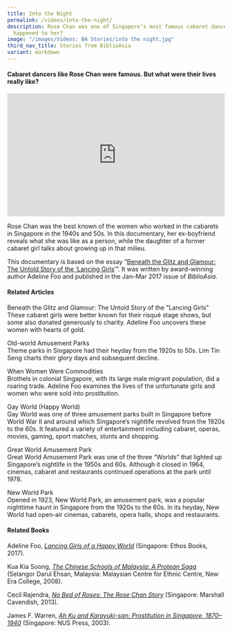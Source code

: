 ```yaml
---
title: Into the Night
permalink: /videos/into-the-night/
description: Rose Chan was one of Singapore’s most famous cabaret dancers. What
  happened to her?
image: "/images/Videos: BA Stories/into the night.jpg"
third_nav_title: Stories from BiblioAsia
variant: markdown
---
```

#### Cabaret dancers like Rose Chan were famous. But what were their lives really like? 

<style>.embed-container {position: relative; padding-bottom: 56.25%; height: 0; overflow: hidden; max-width: 100%; } .embed-container iframe, .embed-container object, .embed-container embed { position: absolute; top: 0; left: 0; width: 100%; height: 100%; }</style><div class="embed-container"><iframe src="https://www.youtube.com/embed/8xVBCOvj0sE" frameborder="0" allowfullscreen=""></iframe></div>

Rose Chan was the best known of the women who worked in the cabarets in Singapore in the 1940s and 50s. In this documentary, her ex-boyfriend reveals what she was like as a person, while the daughter of a former cabaret girl talks about growing up in that milieu. 

This documentary is based on the essay “[Beneath the Glitz and Glamour: The Untold Story of the ‘Lancing Girls](/vol-12/issue-4/jan-mar-2017/beneath-glitz-glamour)’”. It was written by award-winning author Adeline Foo and published in the Jan–Mar 2017 issue of *BiblioAsia*. 

#### Related Articles
<a style="text-decoration: none;" href="/vol-12/issue-4/jan-mar-2017/beneath-glitz-glamour">Beneath the Glitz and Glamour: The Untold Story of the "Lancing Girls"</a>
<br>These cabaret girls were better known for their risqué stage shows, but some also donated generously to charity. Adeline Foo uncovers these women with hearts of gold.

<a style="text-decoration: none;" href="/vol-12/issue-1/apr-jun-2016/old-world-amusement">Old-world Amusement Parks</a>
<br>Theme parks in Singapore had their heyday from the 1920s to 50s. Lim Tin Seng charts their glory days and subsequent decline.

<a style="text-decoration: none;" href="/vol-15/issue-4/jan-mar-2020/women-w-commodities/">When Women Were Commodities</a>
<br>Brothels in colonial Singapore, with its large male migrant population, did a roaring trade. Adeline Foo examines the lives of the unfortunate girls and women who were sold into prostitution.

<a style="text-decoration: none;" href="https://www.nlb.gov.sg/main/article-detail?cmsuuid=93d1427e-9cad-4617-a2d3-7b29487f705b">Gay World (Happy World)</a>
<br>Gay World was one of three amusement parks built in Singapore before World War II and around which Singapore’s nightlife revolved from the 1920s to the 60s. It featured a variety of entertainment including cabaret, operas, movies, gaming, sport matches, stunts and shopping. 

<a style="text-decoration: none;" href="https://www.nlb.gov.sg/main/article-detail?cmsuuid=6ee2d6c5-e088-4b79-9ce9-6da97c95b77d">Great World Amusement Park</a>
<br>Great World Amusement Park was one of the three “Worlds” that lighted up Singapore’s nightlife in the 1950s and 60s. Although it closed in 1964, cinemas, cabaret and restaurants continued operations at the park until 1978.

<a style="text-decoration: none;" href="https://eresources.nlb.gov.sg/infopedia/articles/SIP_990_2006-06-09.html">New World Park</a>
<br>Opened in 1923, New World Park, an amusement park, was a popular nighttime haunt in Singapore from the 1920s to the 60s. In its heyday, New World had open-air cinemas, cabarets, opera halls, shops and restaurants.


#### Related Books
Adeline Foo, *[Lancing Girls of a Happy World](https://eservice.nlb.gov.sg/item_holding.aspx?bid=202976503)* (Singapore: Ethos Books, 2017). 

Kua Kia Soong, *[The Chinese Schools of Malaysia: A Protean Saga](https://eservice.nlb.gov.sg/item_holding.aspx?bid=13224576)* (Selangor Darul Ehsan, Malaysia: Malaysian Centre for Ethnic Centre, New Era College, 2008). 

Cecil Rajendra, *[No Bed of Roses: The Rose Chan Story](https://eservice.nlb.gov.sg/item_holding.aspx?bid=14715876)* (Singapore: Marshall Cavendish, 2013).

James F. Warren, *[Ah Ku and Karayuki-san: Prostitution in Singapore, 1870–1940](https://eservice.nlb.gov.sg/item_holding.aspx?bid=11827062)* (Singapore: NUS Press, 2003).